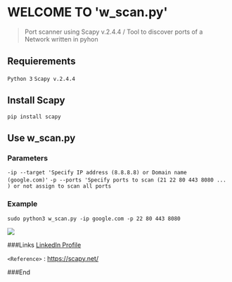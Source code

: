 # WELCOME TO 'w_scan.py'
> Port scanner using Scapy v.2.4.4 / Tool to discover ports of a Network written in pyhon

## Requierements
`Python 3`
`Scapy v.2.4.4`

## Install Scapy
    pip install scapy

## Use w_scan.py
### Parameters
`-ip --target 'Specify IP address (8.8.8.8) or Domain name (google.com)'`
`-p --ports 'Specify ports to scan (21 22 80 443 8080 ... ) or not assign to scan all ports`

### Example
    sudo python3 w_scan.py -ip google.com -p 22 80 443 8080

![](https://media-exp1.licdn.com/dms/image/C4E22AQG-P9XIadyvzA/feedshare-shrink_2048_1536/0/1658505602081?e=1661385600&v=beta&t=7M-DxKvvviTB5P_G6oo6f5SY0qswQ-pZnSy1O1fepJ8)

###Links
[LinkedIn Profile](https://www.linkedin.com/in/walther-galan-vite-700932235/ "Perfil Linkdln")

`<Reference>` : <https://scapy.net/>

###End
